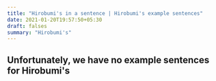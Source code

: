 ```yaml
---
title: "Hirobumi's in a sentence | Hirobumi's example sentences"
date: 2021-01-20T19:57:50+05:30
draft: falses
summary: "Hirobumi's"
---
```

## Unfortunately, we have no example sentences for Hirobumi's                 
